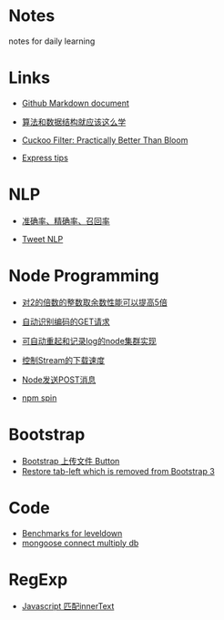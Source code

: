 Notes
=====

notes for daily learning

Links
=====

* [Github Markdown document](https://help.github.com/articles/github-flavored-markdown)

* [算法和数据结构就应该这么学](http://www.comp.nus.edu.sg/~stevenha/visualization/index.html)

* [Cuckoo Filter: Practically Better Than Bloom](https://www.cs.cmu.edu/~dga/papers/cuckoo-conext2014.pdf)

* [Express tips](https://github.com/liwenzhu/notes/blob/master/node/express.md)


NLP
===

* [准确率、精确率、召回率](https://github.com/liwenzhu/notes/blob/master/nlp/accuracy_precision_recall.md)

* [Tweet NLP](http://www.ark.cs.cmu.edu/TweetNLP/)

Node Programming
================

* [对2的倍数的整数取余数性能可以提高5倍](https://github.com/liwenzhu/notes/blob/master/node/mod_programming.md)

* [自动识别编码的GET请求](https://github.com/liwenzhu/notes/blob/master/node/http_get.md)

* [可自动重起和记录log的node集群实现](https://github.com/liwenzhu/notes/blob/master/node/cluster_programming.md)

* [控制Stream的下载速度](https://github.com/liwenzhu/notes/blob/master/node/stream_control.md)

* [Node发送POST消息](https://github.com/liwenzhu/notes/blob/master/node/post.md)

* [npm spin](https://github.com/liwenzhu/notes/blob/master/node/npm.md)

Bootstrap
=========

* [Bootstrap 上传文件 Button](https://github.com/liwenzhu/notes/blob/master/bootstrap/upload.md)
* [Restore tab-left which is removed from Bootstrap 3](https://github.com/liwenzhu/notes/blob/master/bootstrap/tag-left.md)

Code
====

* [Benchmarks for leveldown](https://github.com/liwenzhu/notes/blob/master/node/leveldb_bench.md)
* [mongoose connect multiply db](https://github.com/liwenzhu/notes/blob/master/node/mongoose.md)

RegExp
======

* [Javascript 匹配innerText](https://github.com/liwenzhu/notes/blob/master/regexp/html.md)
